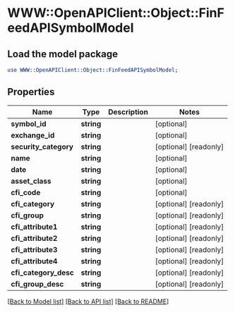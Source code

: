 # WWW::OpenAPIClient::Object::FinFeedAPISymbolModel

## Load the model package
```perl
use WWW::OpenAPIClient::Object::FinFeedAPISymbolModel;
```

## Properties
Name | Type | Description | Notes
------------ | ------------- | ------------- | -------------
**symbol_id** | **string** |  | [optional] 
**exchange_id** | **string** |  | [optional] 
**security_category** | **string** |  | [optional] [readonly] 
**name** | **string** |  | [optional] 
**date** | **string** |  | [optional] 
**asset_class** | **string** |  | [optional] 
**cfi_code** | **string** |  | [optional] 
**cfi_category** | **string** |  | [optional] [readonly] 
**cfi_group** | **string** |  | [optional] [readonly] 
**cfi_attribute1** | **string** |  | [optional] [readonly] 
**cfi_attribute2** | **string** |  | [optional] [readonly] 
**cfi_attribute3** | **string** |  | [optional] [readonly] 
**cfi_attribute4** | **string** |  | [optional] [readonly] 
**cfi_category_desc** | **string** |  | [optional] [readonly] 
**cfi_group_desc** | **string** |  | [optional] [readonly] 

[[Back to Model list]](../README.md#documentation-for-models) [[Back to API list]](../README.md#documentation-for-api-endpoints) [[Back to README]](../README.md)


